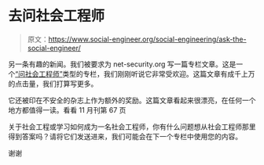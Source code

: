 # 去问社会工程师

> 原文：<https://www.social-engineer.org/social-engineering/ask-the-social-engineer/>

另一条有趣的新闻。我们被要求为 net-security.org 写一篇专栏文章。这是一个[“问社会工程师”](http://www.net-security.org/article.php?id=1342)类型的专栏，我们刚刚听说它非常受欢迎。这篇文章有成千上万的点击量，我们打算写更多。

它还被印在不安全的杂志上作为额外的奖励。这篇文章看起来很漂亮，在任何一个地方都值得一读。看看 11 月刊第 67 页

关于社会工程或学习如何成为一名社会工程师，你有什么问题想从社会工程师那里得到答案吗？请将它们发送进来，我们可能会在下一个专栏中使用您的内容。

谢谢